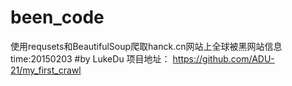 # been_code
使用requsets和BeautifulSoup爬取hanck.cn网站上全球被黑网站信息
time:20150203
#by LukeDu
项目地址：
https://github.com/ADU-21/my_first_crawl
